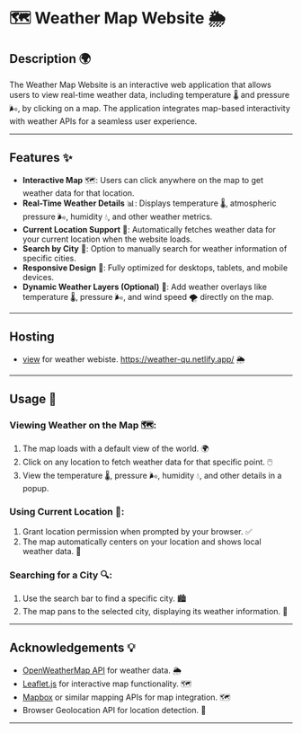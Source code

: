 # 🗺️ Weather Map Website 🌦️  

## Description 🌍  
The Weather Map Website is an interactive web application that allows users to view real-time weather data, including temperature 🌡️ and pressure 🌬️, by clicking on a map. The application integrates map-based interactivity with weather APIs for a seamless user experience.  

---  

## Features ✨  
- **Interactive Map** 🗺️: Users can click anywhere on the map to get weather data for that location.  
- **Real-Time Weather Details** 📊: Displays temperature 🌡️, atmospheric pressure 🌬️, humidity 💧, and other weather metrics.  
- **Current Location Support** 📍: Automatically fetches weather data for your current location when the website loads.  
- **Search by City** 🔎: Option to manually search for weather information of specific cities.  
- **Responsive Design** 📱: Fully optimized for desktops, tablets, and mobile devices.  
- **Dynamic Weather Layers (Optional)** 🌈: Add weather overlays like temperature 🌡️, pressure 🌬️, and wind speed 🌪️ directly on the map.  

--- 
## Hosting 
- [view](https://weather-qu.netlify.app/) for weather webiste. https://weather-qu.netlify.app/ 🌦️
--- 

## Usage 🚀  

### Viewing Weather on the Map 🗺️:  
1. The map loads with a default view of the world. 🌍  
2. Click on any location to fetch weather data for that specific point. 🖱️  
3. View the temperature 🌡️, pressure 🌬️, humidity 💧, and other details in a popup.  

### Using Current Location 📍:  
1. Grant location permission when prompted by your browser. ✅  
2. The map automatically centers on your location and shows local weather data. 📡  

### Searching for a City 🔍:  
1. Use the search bar to find a specific city. 🏙️  
2. The map pans to the selected city, displaying its weather information. 📌  

---  

## Acknowledgements 💡  
- [OpenWeatherMap API](https://openweathermap.org/) for weather data. 🌦️  
- [Leaflet.js](https://leafletjs.com/) for interactive map functionality. 🗺️  
- [Mapbox](https://www.mapbox.com/) or similar mapping APIs for map integration. 🗺️  
- Browser Geolocation API for location detection. 📍  

---  
